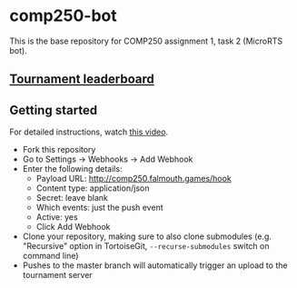 # comp250-bot

This is the base repository for COMP250 assignment 1, task 2 (MicroRTS bot).

## [Tournament leaderboard](http://comp250.falmouth.games)

## Getting started

For detailed instructions, watch [this video](https://youtu.be/pvzp8c4nZaU).

* Fork this repository
* Go to Settings -> Webhooks -> Add Webhook
* Enter the following details:
  - Payload URL: http://comp250.falmouth.games/hook
  - Content type: application/json
  - Secret: leave blank
  - Which events: just the push event
  - Active: yes
  - Click Add Webhook
* Clone your repository, making sure to also clone submodules (e.g. "Recursive" option in TortoiseGit, `--recurse-submodules` switch on command line)
* Pushes to the master branch will automatically trigger an upload to the tournament server

